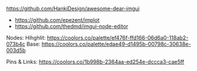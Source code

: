 https://github.com/HankiDesign/awesome-dear-imgui
- https://github.com/epezent/implot
- https://github.com/thedmd/imgui-node-editor

Nodes:
Hihghlit: https://coolors.co/palette/ef476f-ffd166-06d6a0-118ab2-073b4c
Base: https://coolors.co/palette/edae49-d1495b-00798c-30638e-003d5b

Pins & Links:
https://coolors.co/1b998b-2364aa-ed254e-dccca3-cae5ff